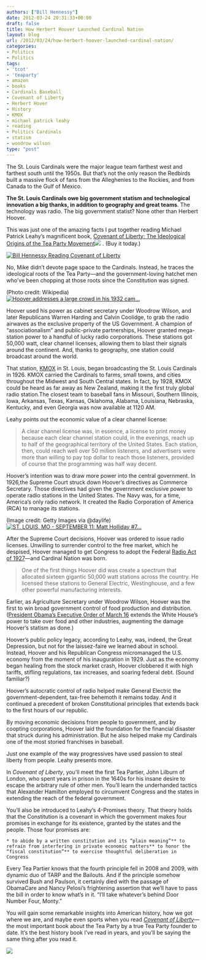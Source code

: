 ```yaml
---
authors: ["Bill Hennessy"]
date: 2012-03-24 20:31:33+00:00
draft: false
title: How Herbert Hoover Launched Cardinal Nation
layout: blog
url: /2012/03/24/how-herbert-hoover-launched-cardinal-nation/
categories:
- Politics
- Politics
tags:
- 'tcot'
- 'teaparty'
- amazon
- books
- Cardinals Baseball
- Covenant of Liberty
- Herbert Hover
- History
- KMOX
- michael patrick leahy
- reading
- Politics Cardinals
- statism
- woodrow wilson
type: "post"
---
```


The St. Louis Cardinals were the major league team farthest west and farthest south until the 1950s. But that’s not the only reason the Redbirds built a massive flock of fans from the Alleghenies to the Rockies, and from Canada to the Gulf of Mexico.

 

 

**The St. Louis Cardinals owe big government statism and technological innovation a big thanks, in addition to geography and great teams**. The technology was radio. The big government statist? None other than Herbert Hoover.

 

This was just one of the amazing facts I put together reading Michael Patrick Leahy’s magnificent book, [Covenant of Liberty: The Ideological Origins of the Tea Party Movement](https://www.amazon.com/gp/product/0062066331/ref=as_li_ss_tl?ie=UTF8&tag=hennesssview-20&linkCode=as2&camp=1789&creative=390957&creativeASIN=0062066331)![](https://www.assoc-amazon.com/e/ir?t=hennesssview-20&l=as2&o=1&a=0062066331)
. (Buy it today.)

 

[![Bill Hennessy Reading Covenant of Liberty](https://ludicrite.files.wordpress.com/2012/03/photo11_thumb.jpg)
](https://ludicrite.files.wordpress.com/2012/03/photo11.jpg)

 

No, Mike didn’t devote page space to the Cardinals. Instead, he traces the ideological roots of the Tea Party—and the government-loving hatchet men who’ve been chopping at those roots since the Constitution was signed.

 

(Photo credit: Wikipedia)[![Hoover addresses a large crowd in his 1932 cam...](https://upload.wikimedia.org/wikipedia/commons/2/2e/Hoover_Campaign.jpg)
](https://commons.wikipedia.org/wiki/File:Hoover_Campaign.jpg)

 

Hoover used his power as cabinet secretary under Woodrow Wilson, and later Republicans Warren Harding and Calvin Coolidge, to grab the radio airwaves as the exclusive property of the US Government. A champion of “associationalism” and public-private partnerships, Hoover granted mega-station power to a handful of lucky radio corporations. These stations got 50,000 watt, clear channel licenses, allowing them to blast their signals around the continent. And, thanks to geography, one station could broadcast around the world.

 

That station, [KMOX](https://www.CBSStL.com/) in St. Louis, began broadcasting the St. Louis Cardinals in 1926. KMOX carried the Cardinals to farms, small towns, and cities throughout the Midwest and South Central states. In fact, by 1928, KMOX could be heard as far away as New Zealand, making it the first truly global radio station.The closest team to baseball fans in Missouri, Southern Illinois, Iowa, Arkansas, Texas, Kansas, Oklahoma, Alabama, Louisiana, Nebraska, Kentucky, and even Georgia was now available at 1120 AM.

 

Leahy points out the economic value of a clear channel license:

 

>   
> 
> A clear channel license was, in essence, a license to print money because each clear channel station could, in the evenings, reach up to half of the geographical territory of the United States. Each station, then, could reach well over 50 million listeners, and advertisers were more than willing to pay top dollar to reach those listeners, provided of course that the programming was half way decent.
> 
> 

 

Hoover’s intention was to draw more power into the central government. In 1926,the Supreme Court struck down Hoover’s directives as Commerce Secretary. Those directives had given the government exclusive power to operate radio stations in the United States. The Navy was, for a time, America’s only radio network. It created the Radio Corporation of America (RCA) to manage its stations.

 

(Image credit: Getty Images via @daylife)[![ST. LOUIS, MO - SEPTEMBER 11: Matt Holliday #7...](https://cache.daylife.com/imageserve/0fStbDo2Xf0oC/150x100.jpg)
](https://www.daylife.com/image/0fStbDo2Xf0oC?utm_source=zemanta&utm_medium=p&utm_content=0fStbDo2Xf0oC&utm_campaign=z1)

 

After the Supreme Court decisions, Hoover was ordered to issue radio licenses. Unwilling to surrender control to the free market, which he despised, Hoover managed to get Congress to adopt the Federal [Radio Act of 1927](https://en.wikipedia.org/wiki/Federal_Radio_Commission)—and Cardinal Nation was born.

 

>   
> 
> One of the first things Hoover did was create a spectrum that allocated sixteen gigantic 50,000 watt stations across the country. He licensed these stations to General Electric, Westinghouse, and a few other powerful manufacturing interests.
> 
> 

 

Earlier, as Agriculture Secretary under Woodrow Wilson, Hoover was the first to win broad government control of food production and distribution. ([President Obama’s Executive Order of March 16](https://www.foxnews.com/politics/2012/03/19/obama-signs-executive-order-revising-authority-to-nationalize-resources-for/) extends the White House’s power to take over food and other industries, augmenting the damage Hoover’s statism as done.)

 

Hoover’s public policy legacy, according to Leahy, was, indeed, the Great Depression, but not for the laissez-faire we learned about in school. Instead, Hoover and his Republican Congress micromanaged the U.S. economy from the moment of his inauguration in 1929. Just as the economy began healing from the stock market crash, Hoover clobbered it with high tariffs, stifling regulations, tax increases, and soaring federal debt. (Sound familiar?)

 

Hoover’s autocratic control of radio helped make General Electric the government-dependent, tax-free behemoth it remains today. And it continued a precedent of broken Constitutional principles that extends back to the first hours of our republic.

 

By moving economic decisions from people to government, and by coopting corporations, Hoover laid the foundation for the financial disaster that struck during his administration. But he also helped make my Cardinals one of the most storied franchises in baseball.

 

Just one example of the way progressives have used passion to steal liberty from people. Leahy presents more.

 

In _Covenant of Liberty_, you’ll meet the first Tea Partier, John Lilburn of London, who spent years in prison in the 1640s for his insane desire to escape the arbitrary rule of other men. You’ll learn the underhanded tactics that Alexander Hamilton employed to circumvent Congress and the states in extending the reach of the federal government.

 

You’ll also be introduced to Leahy’s 4-Promises theory. That theory holds that the Constitution is a covenant in which the government makes four promises in exchange for its existence, granted by the states and the people. Those four promises are:

 

    * to abide by a written constitution and its “plain meaning”** to refrain from interfering in private economic matters** to honor the “fiscal constitution”** to exercise thoughtful deliberation in Congress   

Every Tea Partier knows that the fourth principle fell in 2008 and 2009, with dynamic duo of TARP and the Bailouts. And if the principle somehow survived Bush and Paulson, it certainly died with the passage of ObamaCare and Nancy Pelosi’s frightening assertion that we’ll have to pass the bill in order to know what’s in it. “I’ll take whatever’s behind Door Number Four, Monty.”

 

You will gain some remarkable insights into American history, how we got where we are, and maybe even sports when you read _[Covenant of Liberty](https://www.amazon.com/gp/product/0062066331/ref=as_li_ss_tl?ie=UTF8&tag=hennesssview-20&linkCode=as2&camp=1789&creative=390957&creativeASIN=0062066331)_—the most important book about the Tea Party by a true Tea Party founder to date. It’s the best history book I’ve read in years, and you’ll be saying the same thing after you read it.

 

![](https://img.zemanta.com/pixy.gif?x-id=2e83b5cd-f531-4a8c-be62-b2b093653341)

